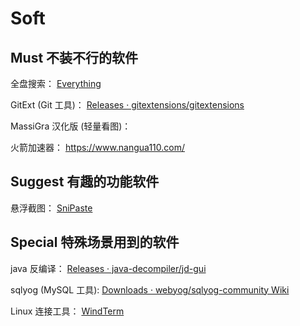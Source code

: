 # Soft

## Must 不装不行的软件

全盘搜索：
[Everything](https://www.voidtools.com/zh-cn/)

GitExt (Git 工具)：
[Releases · gitextensions/gitextensions](https://github.com/gitextensions/gitextensions/releases)

MassiGra 汉化版 (轻量看图)：

火箭加速器：
https://www.nangua110.com/


## Suggest 有趣的功能软件

悬浮截图：
[SniPaste](https://www.snipaste.com/download.html)


## Special 特殊场景用到的软件

java 反编译：
[Releases · java-decompiler/jd-gui](https://github.com/java-decompiler/jd-gui/releases)

sqlyog (MySQL 工具):
[Downloads · webyog/sqlyog-community Wiki](https://github.com/webyog/sqlyog-community/wiki/Downloads)

Linux 连接工具：
[WindTerm](https://github.com/kingToolbox/WindTerm/releases)

